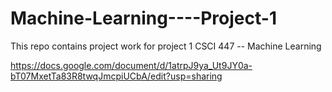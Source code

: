 # Machine-Learning----Project-1
This repo contains project work for project 1 CSCI 447 -- Machine Learning

https://docs.google.com/document/d/1atrpJ9ya_Ut9JY0a-bT07MxetTa83R8twqJmcpiUCbA/edit?usp=sharing
